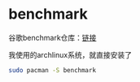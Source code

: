 # benchmark

谷歌benchmark仓库：[链接](https://github.com/google/benchmark)

我使用的archlinux系统，就直接安装了
```bash
sudo pacman -S benchmark
```

